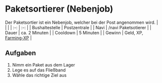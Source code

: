 # Paketsortierer (Nebenjob)
Der Paketsortier ist ein Nebenjob, welcher bei der Post angenommen wird.
| <!-- --> | <!-- --> |
| :-: | :-: |
| Bushaltestelle | Postzentrale |
| Navi | /navi Paketsotierer |
| Dauer | ca. 2 Minuten |
| Cooldown | 5 Minuten |
| Gewinn | Geld, XP, [Farming-XP](../../pages/skills/farming.md) |


## Aufgaben
1. Nimm ein Paket aus dem Lager
2. Lege es auf das Fließband
3. Wähle das richtige Ziel aus
